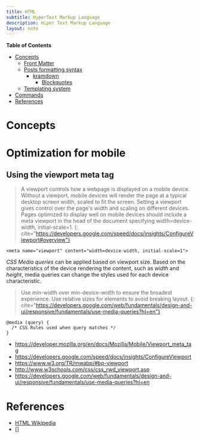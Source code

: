 ```yaml
---
title: HTML
subtitle: HyperText Markup Language
description: Hiper Text Markup Language
layout: note
---
```


<!-- markdown-toc start - Don't edit this section. Run M-x markdown-toc-generate-toc again -->
**Table of Contents**

- [Concepts](#concepts)
    - [Front Matter](#front-matter)
    - [Posts formatting syntax](#posts-formatting-syntax)
        - [kramdown](#kramdown)
            - [Blockquotes](#blockquotes)
    - [Templating system](#templating-system)
- [Commands](#commands)
- [References](#references)

<!-- markdown-toc end -->

# Concepts

# Optimization for mobile

## Using the viewport meta tag

> A viewport controls how a webpage is displayed on a mobile device. Without a viewport, mobile devices will render the page at a typical desktop screen width, scaled to fit the screen. Setting a viewport gives control over the page's width and scaling on different devices.
>  Pages optimized to display well on mobile devices should include a meta viewport in the head of the document specifying width=device-width, initial-scale=1. 
{: cite="https://developers.google.com/speed/docs/insights/ConfigureViewport#overview"}
 
~~~
<meta name="viewport" content="width=device-width, initial-scale=1">
~~~

_CSS Media queries_ can be applied based on viewport size. Based on the characteristics of the device rendering the content, such as _width_ and _height_, media queries can change the styles used for each device characteristic.

> Use min-width over min-device-width to ensure the broadest experience.
> Use relative sizes for elements to avoid breaking layout.
{: cite="https://developers.google.com/web/fundamentals/design-and-ui/responsive/fundamentals/use-media-queries?hl=en"}

~~~ 
@media (query) {
  /* CSS Rules used when query matches */
}
~~~

+ <https://developer.mozilla.org/en/docs/Mozilla/Mobile/Viewport_meta_tag>
+ <https://developers.google.com/speed/docs/insights/ConfigureViewport>
+ <https://www.w3.org/TR/mwabp/#bp-viewport>
+ <http://www.w3schools.com/css/css_rwd_viewport.asp>
+ <https://developers.google.com/web/fundamentals/design-and-ui/responsive/fundamentals/use-media-queries?hl=en>

References
==========

+ [HTML Wikipedia](https://en.wikipedia.org/wiki/HTML/)
+ []

